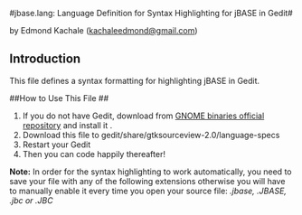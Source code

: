 #jbase.lang: Language Definition for Syntax Highlighting for jBASE in Gedit#

by Edmond Kachale (kachaleedmond@gmail.com)

## Introduction ##
This file defines a syntax formatting for highlighting jBASE in Gedit.

##How to Use This File ##
1. If you do not have Gedit, download from [GNOME binaries official repository](http://ftp.gnome.org/pub/GNOME/binaries/) and install it . 
2. Download this file to gedit/share/gtksourceview-2.0/language-specs
2. Restart your Gedit
3. Then you can code happily thereafter!

**Note:** In order for the syntax highlighting to work automatically, you need to save your file with any of the following extensions otherwise you will  have to manually enable it every time you open your source file: *.jbase, .JBASE, .jbc or .JBC*
